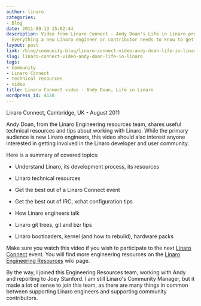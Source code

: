 ```yaml
---
author: linaro
categories:
- Blog
date: 2011-09-13 15:02:44
description: Video from Linaro Connect - Andy Doan's Life in Linaro presentation.
  Everything a new Linaro engineer or contributor needs to know to get started.
layout: post
link: /blog/community-blog/linaro-connect-video-andy-doan-life-in-linaro/
slug: linaro-connect-video-andy-doan-life-in-linaro
tags:
- Community
- Linaro Connect
- technical resources
- video
title: Linaro Connect video - Andy Doan, Life in Linaro
wordpress_id: 4128
---
```


Linaro Connect, Cambridge, UK - August 2011

Andy Doan, from the Linaro Engineering resources team, shares useful technical resources and tips about working with Linaro. While the primary audience is new Linaro engineers, this video should also interest anyone interested in getting involved in the Linaro developer and user community.

Here is a summary of covered topics:

  * Understand Linaro, its development process, its resources


  * Linaro technical resources


  * Get the best out of a Linaro Connect event


  * Get the best out of IRC, xchat configuration tips


  * How Linaro engineers talk


  * Linaro git trees, git and bzr tips


  * Linaro bootloaders, kernel (and how to rebuild), hardware packs


Make sure you watch this video if you wish to participate to the next [Linaro Connect](https://connect.linaro.org/) event. You will find more engineering resources on the [Linaro Engineering Resources](https://wiki-archive.linaro.org/Resources) wiki page.

By the way, I joined this Engineering Resources team, working with Andy and reporting to Joey Stanford. I am still Linaro's Community Manager, but it made a lot of sense to join this team, as there are many things in common between supporting Linaro engineers and supporting community contributors.
